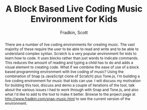--- 
title: "A Block Based Live Coding Music Environment for Kids" 
abstract: "There are a number of live coding environments for creating music. The vast majority of these require the user to be able to read and write and to be able to understand complex syntax. Scratch is a very popular environment for kids to learn how to code. It uses blocks rather than just words to indicate commands. This reduces the amount of reading and typing a child has to do and adds a visual element to creating code. What if we combine the ease of use of a block based programming environment with live coding of music? Using the combination of Snap (a JavaScript clone of Scratch) plus Tone.js, I'm building a live coding environment for music that kids can use. I will discuss my motivation for building this tool, discuss and demo a couple of iterations of the tool, talk about the various issues I had to work through with Snap and Tone.js, and also what I'd like to add to the tool to make it better. Browse to the project page at http://www.fradkin.com/snap-music.html to see the current version of the environment." 
address: "Atlanta, GA, USA" 
author: "Fradkin, Scott"
webAuthor: "Scott Fradkin" 
booktitle: "Proceedings of the International Web Audio Conference" 
editor: "Freeman, Jason and Lerch, Alexander and Paradis, Matthew" 
month: "April"
pages: "" 
publisher: "Georgia Tech" 
series: "WAC '16"
track: "Talk"  
year: "2016" 
id: "2016_EA_42" 
tags: year2016
media: https://smartech.gatech.edu/bitstream/handle/1853/54660/block-based_videostream.html?sequence=8&isAllowed=y 
pdflink: /_data/papers/pdf/2016/2016_42.pdf
ISSN: 2663-5844
---